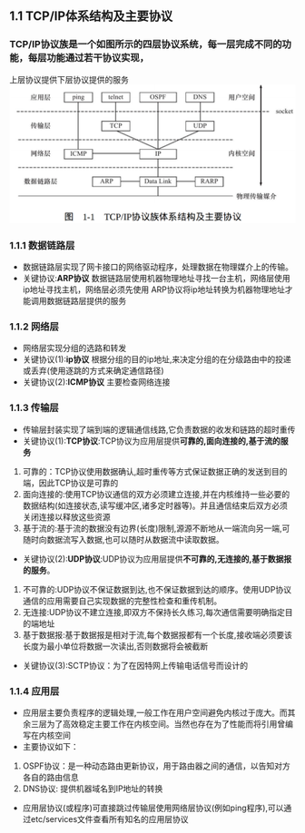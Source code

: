 ## 1.1 TCP/IP体系结构及主要协议

### TCP/IP协议族是一个如图所示的四层协议系统，每一层完成不同的功能，每层功能通过若干协议实现，
上层协议提供下层协议提供的服务
![TCP/IP体系结构及主要协议](../Images/TCP_IP_structer.png)

### 1.1.1 数据链路层
* 数据链路层实现了网卡接口的网络驱动程序，处理数据在物理媒介上的传输。
* 关键协议:**ARP协议** 数据链路层使用机器物理地址寻找一台主机，网络层使用ip地址寻找主机，网络层必须先使用
ARP协议将ip地址转换为机器物理地址才能调用数据链路层提供的服务

### 1.1.2 网络层
* 网络层实现分组的选路和转发
* 关键协议(1):**ip协议** 根据分组的目的ip地址,来决定分组的在分级路由中的投递或丢弃(使用逐跳的方式来确定通信路径)
* 关键协议(2):**ICMP协议** 主要检查网络连接

### 1.1.3 传输层
* 传输层封装实现了端到端的逻辑通信线路,它负责数据的收发和链路的超时重传
* 关键协议(1):**TCP协议**:TCP协议为应用层提供**可靠的,面向连接的,基于流的服务**
1. 可靠的：TCP协议使用数据确认,超时重传等方式保证数据正确的发送到目的端，因此TCP协议是可靠的
2. 面向连接的:使用TCP协议通信的双方必须建立连接,并在内核维持一些必要的数据结构(如连接状态,读写缓冲区,诸多定时器等)。并且通信结束后双方必须关闭连接以释放这些资源
3. 基于流的:基于流的数据没有边界(长度)限制,源源不断地从一端流向另一端,可随时向数据流写入数据,也可以随时从数据流中读取数据。
* 关键协议(2):**UDP协议**:UDP协议为应用层提供**不可靠的,无连接的,基于数据报的服务**。
1. 不可靠的:UDP协议不保证数据到达,也不保证数据到达的顺序。使用UDP协议通信的应用需要自己实现数据的完整性检查和重传机制。
2. 无连接:UDP协议不建立连接,即双方不保持长久练习,每次通信需要明确指定目的端地址
3. 基于数据报:基于数据报是相对于流,每个数据报都有一个长度,接收端必须要该长度为最小单位将数据一次读出,否则数据将会被截断
* 关键协议(3):SCTP协议：为了在因特网上传输电话信号而设计的
### 1.1.4 应用层
* 应用层主要负责程序的逻辑处理,一般工作在用户空间避免内核过于庞大。而其余三层为了高效稳定主要工作在内核空间。当然也存在为了性能而将引用曾编写在内核空间
* 主要协议如下：
1. OSPF协议：是一种动态路由更新协议，用于路由器之间的通信，以告知对方各自的路由信息
2. DNS协议:  提供机器域名到IP地址的转换
* 应用层协议(或程序)可直接跳过传输层使用网络层协议(例如ping程序),可以通过etc/services文件查看所有知名的应用层协议
